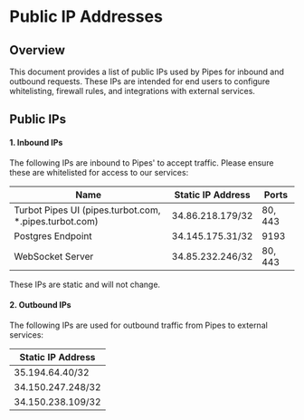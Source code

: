 # Public IP Addresses

## **Overview**
This document provides a list of public IPs used by Pipes for inbound and outbound requests. These IPs are intended for end users to configure whitelisting, firewall rules, and integrations with external services.

## **Public IPs**
#### **1. Inbound IPs**
The following IPs are inbound to Pipes' to accept traffic. Please ensure these are whitelisted for access to our services:

| **Name**                                                           | **Static IP Address**     | **Ports**     |
|--------------------------------------------------------------------|---------------------------|---------------|
| Turbot Pipes UI (pipes.turbot.com, *.pipes.turbot.com)             | 34.86.218.179/32          | 80, 443       |
| Postgres Endpoint                                                  | 34.145.175.31/32          | 9193          |
| WebSocket Server                                                   | 34.85.232.246/32          | 80, 443       |

These IPs are static and will not change.

#### **2. Outbound IPs**
The following IPs are used for outbound traffic from Pipes to external services:

| **Static IP Address**     |
|---------------------------|
| 35.194.64.40/32           |
| 34.150.247.248/32         |
| 34.150.238.109/32         |